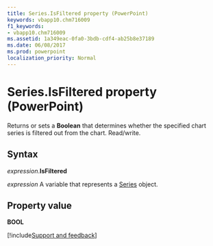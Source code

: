 ```yaml
---
title: Series.IsFiltered property (PowerPoint)
keywords: vbapp10.chm716009
f1_keywords:
- vbapp10.chm716009
ms.assetid: 1a349eac-0fa0-3bdb-cdf4-ab25b8e37189
ms.date: 06/08/2017
ms.prod: powerpoint
localization_priority: Normal
---
```



# Series.IsFiltered property (PowerPoint)

Returns or sets a  **Boolean** that determines whether the specified chart series is filtered out from the chart. Read/write.


## Syntax

_expression_.**IsFiltered**

_expression_ A variable that represents a [Series](PowerPoint.Series.md) object.


## Property value

 **BOOL**

[!include[Support and feedback](~/includes/feedback-boilerplate.md)]